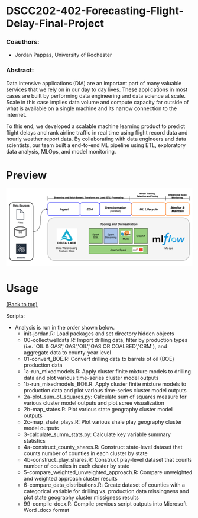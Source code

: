 # DSCC202-402-Forecasting-Flight-Delay-Final-Project

### Coauthors:
- Jordan Pappas, University of Rochester

### Abstract:
Data intensive applications (DIA) are an important part of many valuable services that we rely on in our day to day lives. These applications in most cases are built by performing data engineering and data science at scale. Scale in this case implies data volume and compute capacity far outside of what is available on a single machine and its narrow connection to the internet.

To this end, we developed a scalable machine learning product to predict flight delays and rank airline traffic in real time using flight record data and hourly weather report data. By collaborating with data engineers and data scientists, our team built a end-to-end ML pipeline using ETL, exploratory data analysis, MLOps, and model monitoring.



# Preview

![](https://github.com/jordanjpappas/DSCC202-402-Forecasting-Flight-Delay-Final-Project/blob/main/DIA%20Framework-DIA%20Process%20-%201.png)



# Usage
[(Back to top)](#table-of-contents)

Scripts:
* Analysis is run in the order shown below.
    - init-jordan.R: Load packages and set directory hidden objects
    - 00-collectwelldata.R: Import drilling data, filter by production types (i.e. 'OIL & GAS','GAS','OIL','GAS OR COALBED','CBM'), and aggregate data to county-year level
    - 01-convert_BOE.R: Convert drilling data to barrels of oil (BOE) production data
    - 1a-run_mixedmodels.R: Apply cluster finite mixture models to drilling data and plot various time-series cluster model outputs
    - 1b-run_mixedmodels_BOE.R: Apply cluster finite mixture models to production data and plot various time-series cluster model outputs
    - 2a-plot_sum_of_squares.py: Calculate sum of squares measure for various cluster model outputs and plot scree visualization
    - 2b-map_states.R: Plot various state geography cluster model outputs
    - 2c-map_shale_plays.R: Plot various shale play geography cluster model outputs
    - 3-calculate_summ_stats.py: Calculate key variable summary statistics
    - 4a-construct_county_shares.R: Construct state-level dataset that counts number of counties in each cluster by state
    - 4b-construct_play_shares.R: Construct play-level dataset that counts number of counties in each cluster by state
    - 5-compare_weighted_unweighted_approach.R: Compare unweighted and weighted approach cluster results
    - 6-compare_data_distributions.R: Create dataset of counties with a categorical variable for drilling vs. production data missingness and plot state geography cluster missigness results
    - 99-compile-docx.R: Compile previous script outputs into Microsoft Word .docx format
